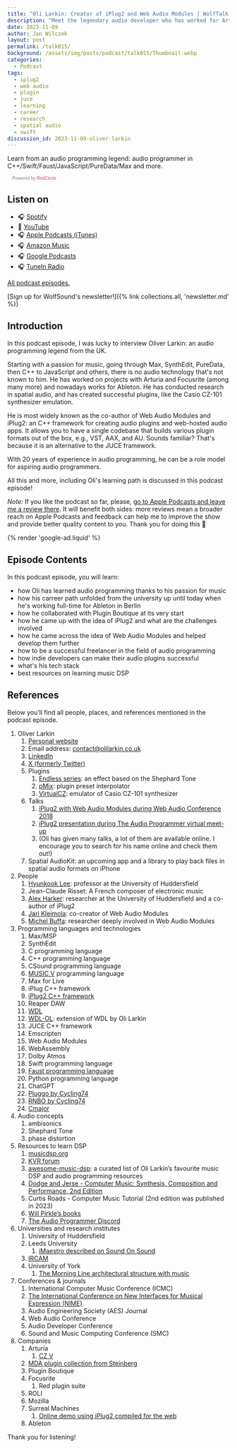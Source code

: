 ```yaml
---
title: "Oli Larkin: Creator of iPlug2 and Web Audio Modules | WolfTalk #015"
description: "Meet the legendary audio developer who has worked for Arturia, Focusrite, and Ableton and used every audio programming environment possible"
date: 2023-11-09
author: Jan Wilczek
layout: post
permalink: /talk015/
background: /assets/img/posts/podcast/talk015/Thumbnail.webp
categories:
  - Podcast
tags:
  - iplug2
  - web audio
  - plugin
  - juce
  - learning
  - career
  - research
  - spatial audio
  - swift
discussion_id: 2023-11-09-oliver-larkin
---
```

Learn from an audio programming legend: audio programmer in C++/Swift/Faust/JavaScript/PureData/Max and more.

<script async defer onload="redcircleIframe();" src="https://api.podcache.net/embedded-player/sh/bf40a1d2-7e41-4ddb-8c3a-ed82394723ba/ep/443e0764-8c3f-47bb-88b6-78192e01cbf6"></script> <div class="redcirclePlayer-443e0764-8c3f-47bb-88b6-78192e01cbf6"></div> <style> .redcircle-link:link { color: #ea404d; text-decoration: none; } .redcircle-link:hover { color: #ea404d; } .redcircle-link:active { color: #ea404d; } .redcircle-link:visited { color: #ea404d; } </style>
<p style="margin-top:3px;margin-left:11px;font-family: sans-serif;font-size: 10px; color: gray;">Powered by <a class="redcircle-link" href="https://redcircle.com?utm_source=rc_embedded_player&utm_medium=web&utm_campaign=embedded_v1">RedCircle</a></p>

## Listen on

* 🎧 [Spotify](https://open.spotify.com/episode/0bV3ucxOPVq96vG5tjepnh?si=502a705675c34259)
* 🎥 [YouTube](https://youtu.be/MxOryjYAHlY?si=omu4IEyDYvfgzG8P)
* 🎧 [Apple Podcasts (iTunes)](https://podcasts.apple.com/us/podcast/oli-larkin-creator-of-iplug2-and-web-audio/id1595913701?i=1000634267809)
* 🎧 [Amazon Music](https://music.amazon.com/podcasts/b42682b5-61ba-4a6f-8b11-aed42b07ef9f/episodes/a9f0c0bb-878b-4609-919a-0eea90ae6633/oli-larkin-creator-of-iplug2-and-web-audio-modules-wolftalk-015)
* 🎧 [Google Podcasts](https://podcasts.google.com/feed/aHR0cHM6Ly9mZWVkcy5yZWRjaXJjbGUuY29tL2JmNDBhMWQyLTdlNDEtNGRkYi04YzNhLWVkODIzOTQ3MjNiYQ/episode/MjU2NTk0MWMtYmVkNC00MzkwLWI2N2EtZjhhYWQ4ZDk0NmM3?sa=X&ved=0CAUQkfYCahcKEwiQorGi9LiCAxUAAAAAHQAAAAAQAg)
* 🎧 [TuneIn Radio](http://tun.in/txJJGR)

[All podcast episodes.](/podcast)

[Sign up for WolfSound's newsletter!]({% link collections.all, 'newsletter.md' %})

## Introduction

In this podcast episode, I was lucky to interview Oliver Larkin: an audio programming legend from the UK.

Starting with a passion for music, going through Max, SynthEdit, PureData, then C++ to JavaScript and others, there is no audio technology that's not known to him. He has worked on projects with Arturia and Focusrite (among many more) and nowadays works for Ableton. He has conducted research in spatial audio, and has created successful plugins, like the Casio CZ-101 synthesizer emulation.

He is most widely known as the co-author of Web Audio Modules and iPlug2: an C++ framework for creating audio plugins and web-hosted audio apps. It allows you to have a single codebase that builds various plugin formats out of the box, e.g., VST, AAX, and AU. Sounds familiar? That's because it is an alternative to the JUCE framework.

With 20 years of experience in audio programming, he can be a role model for aspiring audio programmers.

All this and more, including Oli's learning path is discussed in this podcast episode!

*Note:* If you like the podcast so far, please, [go to Apple Podcasts and leave me a review there](https://podcasts.apple.com/us/podcast/wolftalk-podcast-about-audio-programming-people-careers/id1595913701). It will benefit both sides: more reviews mean a broader reach on Apple Podcasts and feedback can help me to improve the show and provide better quality content to you. Thank you for doing this 🙏

{% render 'google-ad.liquid' %}

## Episode Contents

In this podcast episode, you will learn:

* how Oli has learned audio programming thanks to his passion for music
* how his carreer path unfolded from the university up until today when he's working full-time for Ableton in Berlin
* how he collaborated with Plugin Boutique at its very start
* how he came up with the idea of iPlug2 and what are the challenges involved
* how he came across the idea of Web Audio Modules and helped develop them further
* how to be a successful freelancer in the field of audio programming
* how indie developers can make their audio plugins successful
* what's his tech stack
* best resources on learning music DSP

## References

Below you’ll find all people, places, and references mentioned in the podcast episode.

1. Oliver Larkin
    1. [Personal website](https://www.olilarkin.co.uk/)
    2. Email address: [contact@olilarkin.co.uk](mailto:contact@olilarkin.co.uk)
    3. [LinkedIn](https://www.linkedin.com/in/olilarkin/?originalSubdomain=de)
    4. [X (formerly Twitter)](https://twitter.com/olilarkin)
    5. Plugins
        1. [Endless series](https://www.olilarkin.co.uk/index.php?p=eseries): an effect based on the Shephard Tone
        2. [pMix](https://www.olilarkin.co.uk/index.php?p=pmix): plugin preset interpolator
        3. [VirtualCZ](https://www.olilarkin.co.uk/index.php?p=virtualcz): emulator of Casio CZ-101 synthesizer
    6. Talks
        1. [iPlug2 with Web Audio Modules during Web Audio Conference 2018](https://youtu.be/DDrgW4Qyz8Y?si=kIctjIvkgEGVhufS)
        2. [iPlug2 presentation during The Audio Programmer virtual meet-up](https://youtu.be/YT_0TEftO54?si=kVuivgrEtDcUD9eo)
        3. (Oli has given many talks, a lot of them are available online. I encourage you to search for his name online and check them out!)
    7. Spatial AudioKit: an upcoming app and a library to play back files in spatial audio formats on iPhone
2. People
    1. [Hyunkook Lee](https://pure.hud.ac.uk/en/persons/hyunkook-lee): professor at the University of Huddersfield
    2. Jean-Claude Risset: A French composer of electronic music
    3. [Alex Harker](https://www.alexanderjharker.co.uk/): researcher at the University of Huddersfield and a co-author of iPlug2
    4. [Jari Kleimola](https://fi.linkedin.com/in/jari-kleimola-824b49153): co-creator of Web Audio Modules
    5. [Michel Buffa](https://www.linkedin.com/in/michelbuffa/?originalSubdomain=fr): researcher deeply involved in Web Audio Modules
3. Programming languages and technologies
    1. Max/MSP
    2. SynthEdit
    3. C programming language
    4. C++ programming language
    5. CSound programming language
    6. [MUSIC V](https://en.wikipedia.org/wiki/MUSIC-N) programming language
    7. Max for Live
    8. iPlug C++ framework
    9. [iPlug2 C++ framework](https://iplug2.github.io/)
    10. Reaper DAW
    11. [WDL](https://github.com/justinfrankel/WDL)
    12. [WDL-OL](https://github.com/olilarkin/wdl-ol): extension of WDL by Oli Larkin
    13. JUCE C++ framework
    14. Emscripten
    15. Web Audio Modules
    16. WebAssembly
    17. Dolby Atmos
    18. Swift programming language
    19. [Faust programming language](https://faust.grame.fr/)
    20. Python programming language
    21. ChatGPT
    22. [Pluggo by Cycling74](https://www.soundonsound.com/reviews/cycling-74-pluggo)
    23. [RNBO by Cycling74](https://rnbo.cycling74.com/)
    24. [Cmajor](https://cmajor.dev/)
4. Audio concepts
    1. ambisonics
    2. Shephard Tone
    3. phase distortion
5. Resources to learn DSP
    1. [musicdsp.org](https://www.musicdsp.org/en/latest/)
    2. [KVR forum](https://www.kvraudio.com/forum/)
    3. [awesome-music-dsp](https://github.com/olilarkin/awesome-musicdsp): a curated list of Oli Larkin’s favourite music DSP and audio programming resources
    4. [Dodge and Jerse - Computer Music: Synthesis, Composition and Performance, 2nd Edition](https://books.google.co.uk/books/about/Computer_Music.html?id=eY_BQgAACAAJ&redir_esc=y)
    5. Curtis Roads - Computer Music Tutorial (2nd edition was published in 2023)
    6. [Will Pirkle’s books](https://www.willpirkle.com/)
    7. [The Audio Programmer Discord](https://www.theaudioprogrammer.com/discord)
6. Universities and research institutes
    1. University of Huddersfield
    2. Leeds University
        1. [iMaestro described on Sound On Sound](https://www.soundonsound.com/news/imaestro)
    3. [IRCAM](https://www.ircam.fr/)
    4. University of York
        1. [The Morning Line architectural structure with music](https://tba21.org/the-morning-line)
7. Conferences & journals
    1. International Computer Music Conference (ICMC)
    2. [The International Conference on New Interfaces for Musical Expression (NIME)](https://www.nime.org/)
    3. Audio Engineering Society (AES) Journal
    4. Web Audio Conference
    5. Audio Developer Conference
    6. Sound and Music Computing Conference (SMC)
8. Companies
    1. Arturia
        1. [CZ V](https://www.arturia.com/products/software-instruments/v-collection/overview?gclid=Cj0KCQiAo7KqBhDhARIsAKhZ4ug2tQVbg6m95cr4HhPhTEr_O4fCb64BjxhT_LsvH9JB5mZjWec05pIaAplYEALw_wcB)
    2. [MDA plugin collection from Steinberg](https://steinbergmedia.github.io/vst3_doc/vstexamples/index.html)
    3. Plugin Boutique
    4. Focusrite
        1. Red plugin suite
    5. ROLI
    6. Mozilla
    7. Surreal Machines
        1. [Online demo using iPlug2 compiled for the web](https://www.surrealmachines.com/impact-demo/)
    8. Ableton

Thank you for listening!
